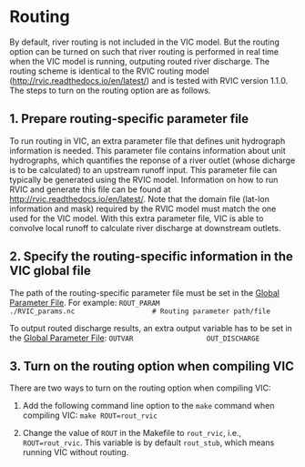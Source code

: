 # Routing

By default, river routing is not included in the VIC model. But the routing option can be turned on such that river routing is performed in real time when the VIC model is running, outputing routed river discharge. The routing scheme is identical to the RVIC routing model (http://rvic.readthedocs.io/en/latest/) and is tested with RVIC version 1.1.0. The steps to turn on the routing option are as follows.

## 1. Prepare routing-specific parameter file
To run routing in VIC, an extra parameter file that defines unit hydrograph information is needed. This parameter file contains information about unit hydrographs, which quantifies the reponse of a river outlet (whose dicharge is to be calculated) to an upstream runoff input. This parameter file can typically be generated using the RVIC model. Information on how to run RVIC and generate this file can be found at http://rvic.readthedocs.io/en/latest/. Note that the domain file (lat-lon information and mask) required by the RVIC model must match the one used for the VIC model. With this extra parameter file, VIC is able to convolve local runoff to calculate river discharge at downstream outlets.

## 2. Specify the routing-specific information in the VIC global file
The path of the routing-specific parameter file must be set in the [Global Parameter File](GlobalParam.md). For example:
`ROUT_PARAM                     ./RVIC_params.nc                   # Routing parameter path/file`

To output routed discharge results, an extra output variable has to be set in the [Global Parameter File](GlobalParam.md):
`OUTVAR                  OUT_DISCHARGE`

## 3. Turn on the routing option when compiling VIC
There are two ways to turn on the routing option when compiling VIC:

1) Add the following command line option to the `make` command when compiling VIC:
`make ROUT=rout_rvic`

2) Change the value of `ROUT` in the Makefile to `rout_rvic`, i.e., `ROUT=rout_rvic`. This variable is by default `rout_stub`, which means running VIC without routing.

